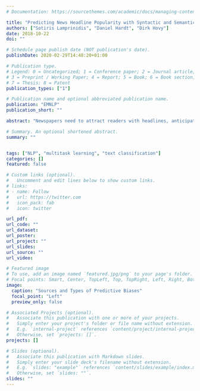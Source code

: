 ```yaml
---
# Documentation: https://sourcethemes.com/academic/docs/managing-content/

title: "Predicting News Headline Popularity with Syntactic and Semantic Knowledge Using Multi-Task Learning"
authors: ["Sotiris Lamprinidis", "Daniel Hardt", "Dirk Hovy"]
date: 2018-10-22
doi: ""

# Schedule page publish date (NOT publication's date).
publishDate: 2020-02-29T14:48:20+01:00

# Publication type.
# Legend: 0 = Uncategorized; 1 = Conference paper; 2 = Journal article;
# 3 = Preprint / Working Paper; 4 = Report; 5 = Book; 6 = Book section;
# 7 = Thesis; 8 = Patent
publication_types: ["1"]

# Publication name and optional abbreviated publication name.
publication: "EMNLP"
publication_short: ""

abstract: "Newspapers need to attract readers with headlines, anticipating their readers’ preferences. These preferences rely on topical, structural, and lexical factors. We model each of these factors in a multi-task GRU network to predict headline popularity. We find that pre-trained word embeddings provide significant improvements over untrained embeddings, as do the combination of two auxiliary tasks, news-section prediction and part-of-speech tagging. However, we also find that performance is very similar to that of a simple Logistic Regression model over character n-grams. Feature analysis reveals structural patterns of headline popularity, including the use of forward-looking deictic expressions and second person pronouns."

# Summary. An optional shortened abstract.
summary: ""


tags: ["NLP", "multitask learning", "text classification"]
categories: []
featured: false

# Custom links (optional).
#   Uncomment and edit lines below to show custom links.
# links:
# - name: Follow
#   url: https://twitter.com
#   icon_pack: fab
#   icon: twitter

url_pdf:
url_code: ""
url_dataset:
url_poster:
url_project: ""
url_slides:
url_source: ""
url_video:

# Featured image
# To use, add an image named `featured.jpg/png` to your page's folder.
# Focal points: Smart, Center, TopLeft, Top, TopRight, Left, Right, BottomLeft, Bottom, BottomRight.
image:
  caption: "Sources and Types of Predictive Biases"
  focal_point: "Left"
  preview_only: false

# Associated Projects (optional).
#   Associate this publication with one or more of your projects.
#   Simply enter your project's folder or file name without extension.
#   E.g. `internal-project` references `content/project/internal-project/index.md`.
#   Otherwise, set `projects: []`.
projects: []

# Slides (optional).
#   Associate this publication with Markdown slides.
#   Simply enter your slide deck's filename without extension.
#   E.g. `slides: "example"` references `content/slides/example/index.md`.
#   Otherwise, set `slides: ""`.
slides: ""
---
```

